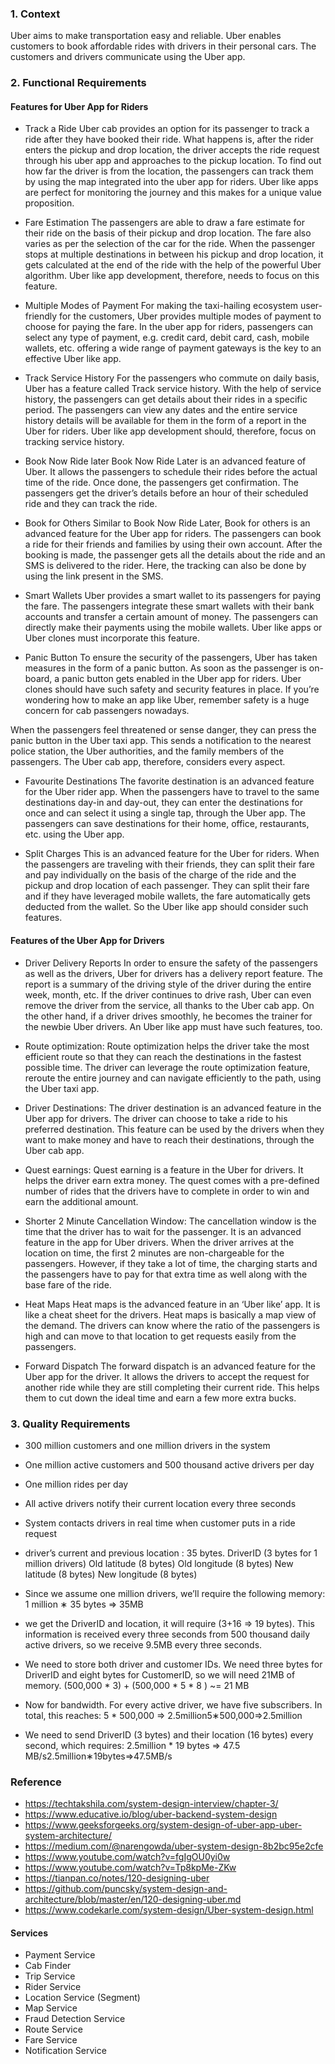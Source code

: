 ### 1. Context
Uber aims to make transportation easy and reliable.  Uber enables customers to book affordable rides with drivers in their personal cars. The customers and drivers communicate using the Uber app.

### 2. Functional Requirements

#### Features for Uber App for Riders
- Track a Ride
Uber cab provides an option for its passenger to track a ride after they have booked their ride. What happens is, after the rider enters the pickup and drop location, the driver accepts the ride request through his uber app and approaches to the pickup location. To find out how far the driver is from the location, the passengers can track them by using the map integrated into the uber app for riders. Uber like apps are perfect for monitoring the journey and this makes for a unique value proposition.

- Fare Estimation
The passengers are able to draw a fare estimate for their ride on the basis of their pickup and drop location.
The fare also varies as per the selection of the car for the ride. When the passenger stops at multiple destinations in between his pickup and drop location, it gets calculated at the end of the ride with the help of the powerful Uber algorithm. Uber like app development, therefore, needs to focus on this feature.

- Multiple Modes of Payment
For making the taxi-hailing ecosystem user-friendly for the customers, Uber provides multiple modes of payment to choose for paying the fare. In the uber app for riders, passengers can select any type of payment, e.g. credit card, debit card, cash, mobile wallets, etc. offering a wide range of payment gateways is the key to an effective Uber like app.

- Track Service History
For the passengers who commute on daily basis, Uber has a feature called Track service history. With the help of service history, the passengers can get details about their rides in a specific period. The passengers can view any dates and the entire service history details will be available for them in the form of a report in the Uber for riders. Uber like app development should, therefore, focus on tracking service history.

- Book Now Ride later
Book Now Ride Later is an advanced feature of Uber. It allows the passengers to schedule their rides before the actual time of the ride. Once done, the passengers get confirmation. The passengers get the driver’s details before an hour of their scheduled ride and they can track the ride.

- Book for Others
Similar to Book Now Ride Later, Book for others is an advanced feature for the Uber app for riders. The passengers can book a ride for their friends and families by using their own account. After the booking is made, the passenger gets all the details about the ride and an SMS is delivered to the rider. Here, the tracking can also be done by using the link present in the SMS.

- Smart Wallets
Uber provides a smart wallet to its passengers for paying the fare. The passengers integrate these smart wallets with their bank accounts and transfer a certain amount of money. The passengers can directly make their payments using the mobile wallets. Uber like apps or Uber clones must incorporate this feature.

- Panic Button
To ensure the security of the passengers, Uber has taken measures in the form of a panic button. As soon as the passenger is on-board, a panic button gets enabled in the Uber app for riders. Uber clones should have such safety and security features in place.  If you’re wondering how to make an app like Uber, remember safety is a huge concern for cab passengers nowadays.

When the passengers feel threatened or sense danger, they can press the panic button in the Uber taxi app. This sends a notification to the nearest police station, the Uber authorities, and the family members of the passengers. The Uber cab app, therefore, considers every aspect.

- Favourite Destinations
The favorite destination is an advanced feature for the Uber rider app. When the passengers have to travel to the same destinations day-in and day-out, they can enter the destinations for once and can select it using a single tap, through the Uber app. The passengers can save destinations for their home, office, restaurants, etc. using the Uber app.

- Split Charges
This is an advanced feature for the Uber for riders. When the passengers are traveling with their friends, they can split their fare and pay individually on the basis of the charge of the ride and the pickup and drop location of each passenger. They can split their fare and if they have leveraged mobile wallets, the fare automatically gets deducted from the wallet. So the Uber like app should consider such features.


#### Features of the Uber App for Drivers
- Driver Delivery Reports
In order to ensure the safety of the passengers as well as the drivers, Uber for drivers has a delivery report feature. The report is a summary of the driving style of the driver during the entire week, month, etc. If the driver continues to drive rash, Uber can even remove the driver from the service, all thanks to the Uber cab app. On the other hand, if a driver drives smoothly, he becomes the trainer for the newbie Uber drivers. An Uber like app must have such features, too.

- Route optimization:
Route optimization helps the driver take the most efficient route so that they can reach the destinations in the fastest possible time. The driver can leverage the route optimization feature, reroute the entire journey and can navigate efficiently to the path, using the Uber taxi app.

- Driver Destinations:
The driver destination is an advanced feature in the Uber app for drivers. The driver can choose to take a ride to his preferred destination. This feature can be used by the drivers when they want to make money and have to reach their destinations, through the Uber cab app.

- Quest earnings:
Quest earning is a feature in the Uber for drivers. It helps the driver earn extra money. The quest comes with a pre-defined number of rides that the drivers have to complete in order to win and earn the additional amount.

- Shorter 2 Minute Cancellation Window:
The cancellation window is the time that the driver has to wait for the passenger. It is an advanced feature in the app for Uber drivers. When the driver arrives at the location on time, the first 2 minutes are non-chargeable for the passengers. However, if they take a lot of time, the charging starts and the passengers have to pay for that extra time as well along with the base fare of the ride.

- Heat Maps
Heat maps is the advanced feature in an ‘Uber like’ app. It is like a cheat sheet for the drivers. Heat maps is basically a map view of the demand. The drivers can know where the ratio of the passengers is high and can move to that location to get requests easily from the passengers.

- Forward Dispatch
The forward dispatch is an advanced feature for the Uber app for the driver. It allows the drivers to accept the request for another ride while they are still completing their current ride. This helps them to cut down the ideal time and earn a few more extra bucks.

### 3. Quality Requirements
- 300 million customers and one million drivers in the system
- One million active customers and 500 thousand active drivers per day
- One million rides per day
- All active drivers notify their current location every three seconds
- System contacts drivers in real time when customer puts in a ride request
- driver’s current and previous location :  35 bytes.
DriverID (3 bytes for 1 million drivers)
Old latitude (8 bytes)
Old longitude (8 bytes)
New latitude (8 bytes)
New longitude (8 bytes)
- Since we assume one million drivers, we’ll require the following memory:
 1 million ∗ 35 bytes => 35MB
- we get the DriverID and location, it will require (3+16 => 19 bytes). This information is received every three seconds from 500 thousand daily active drivers, so we receive 9.5MB every three seconds.
- We need to store both driver and customer IDs. We need three bytes for DriverID and eight bytes for CustomerID, so we will need 21MB of memory.
(500,000 * 3) + (500,000 * 5 * 8 ) ~= 21 MB

- Now for bandwidth. For every active driver, we have five subscribers. In total, this reaches:
5 * 500,000 => 2.5million5∗500,000=>2.5million

- We need to send DriverID (3 bytes) and their location (16 bytes) every second, which requires:
2.5million * 19 bytes => 47.5 MB/s2.5million∗19bytes=>47.5MB/s


### Reference
- https://techtakshila.com/system-design-interview/chapter-3/
- https://www.educative.io/blog/uber-backend-system-design
- https://www.geeksforgeeks.org/system-design-of-uber-app-uber-system-architecture/
- https://medium.com/@narengowda/uber-system-design-8b2bc95e2cfe
- https://www.youtube.com/watch?v=fgIgOU0yi0w
- https://www.youtube.com/watch?v=Tp8kpMe-ZKw
- https://tianpan.co/notes/120-designing-uber
- https://github.com/puncsky/system-design-and-architecture/blob/master/en/120-designing-uber.md
- https://www.codekarle.com/system-design/Uber-system-design.html


#### Services

- Payment Service
- Cab Finder
- Trip Service
- Rider Service
- Location Service (Segment)
- Map Service  
- Fraud Detection Service
- Route Service
- Fare Service
- Notification Service
